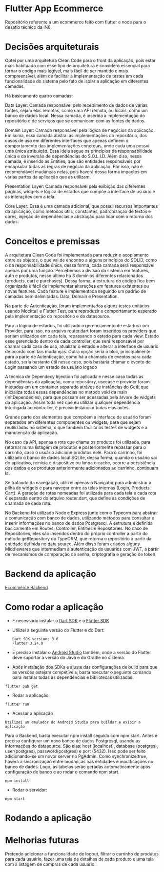 # Flutter App Ecommerce

Repositório referente a um ecommerce feito com flutter e node para o desafio técnico da IN8.


# Decisões arquiteturais
  
  Optei por uma arquitetura Clean Code para o front da aplicação, pois estar mais habituado com esse tipo de arquitetura e considero essencial para tornar o código mais legível, mais fácil de ser mantido e mais compreensível, além de facilitar a implementação de testes em cada funcionalidade do sistema pelo fato de isolar a aplicação em diferentes camadas.
  
  Há basicamente quatro camadas:

  Data Layer: Camada responsável pelo recebimento de dados de várias fontes, sejam elas remotas, como uma API remota, ou locais, como um banco de dados local. Nessa camada, é inserida a implementação do repositório e de serviços que se comunicam com as fontes de dados.

  Domain Layer: Camada responsável pela lógica de negócios da aplicação. Em suma, essa camada abstrai as implementações do repositório, dos casos de uso em diferentes interfaces que apenas definem o comportamento das implementações concretas, onde cada uma possui uma única atribuição. Essa ideia segue os princípios da responsabilidade única e da inversão de dependências do S.O.L.I.D. Além diso, nessa camada, é inserido as Entities, que são entidades responsáveis por encapsular todas as regras de negócio da aplicação. Por isso, não é recomendável mudanças nelas, pois haverá dessa forma impactos em várias partes da aplicação que as utilizam.

  Presentation Layer: Camada responsável pela exibição das diferentes páginas, widgets e lógica de estados que compõe a interface de usuário e as interações com a tela.

  Core Layer: Essa é uma camada adicional, que possui recursos importantes da aplicação, como métodos utils, constantes, padronização de textos e cores, injeção de dependências e abstração para lidar com o retorno dos dados.

# Conceitos e premissas

  A arquitetura Clean Code foi implementada para reduzir o acoplamento entre os objetos, o que vai de encontro a alguns princípios do SOLID, como o da responsabilidade única, dessa forma, cada camada será responsável apenas por uma função. Percebemos a divisão do sistema em features, auth e produtos, nesse último há 3 domínios diferentes relacionados (products, cart e purchases). Dessa forma, a estrutura do código fica bem organizada e fácil de implementar alterações em features existentes ou novas features. Cada feature é implementada seguindo um padrão de camadas bem delimitadas. Data, Domain e Presentation. 

  Na parte de Autenticação, foram implementados alguns testes unitários usando Mocktail e Flutter Test, para reproduzir o comportamento esperado pela implementação do repositório e do datasource.

  Para a lógica de estados, foi utilizado o gerenciamento de estados com Provider, para isso, no arquivo router.dart foram inseridos os providers que seriam utilizados em cada tela, repassando o estado para cada view. Estado esse gerenciado dentro de cada controller, que será responsável por chamar cada caso de uso, atualizar o estado e alterar a interface de usuário de acordo com tais mudanças. Outra opção seria o bloc, principalmente para a parte de Autenticação, como há a chamada de eventos para cada estado, seria bastante útil nesse caso, pois bastaria chamar o evento de Login passando um estado de usuário logado

  A técnica de Dependecy Injection foi aplicada e nesse caso todas as dependências da aplicação, como repository, usecase e provider foram injetadas em um container separado atráves de instâncias do [GetIt](https://pub.dev/packages/get_it) que inicializa todas essas dependências no método void da main (initDependecies), para que possam ser acessadas pela árvore de widgets da aplicação. Assim toda vez que eu utilizar qualquer dependência interligada ao controller, é preciso instanciar todas elas antes.
  
  Grande parte dos elementos que compõem a interface de usuário foram separados em diferentes componentes ou widgets, para que sejam reutilizados no sistema, o que também facilita os testes de widgets e a manutenção da aplicação.
  
  No caso da API, apenas a rota que chama os produtos foi utilizada, para retornar numa listagem de produtos e posteriormente repassar para o carrinho, caso o usuário adicione produtos nele. Para o carrinho, foi utilizado o banco de dados local SQLite, dessa forma, quando o usuário sai do aplicativo, reinicia o dispositivo ou limpa o cache, ocorre a persistência dos dados e os produtos anteriormente adicionados ao carrinho, continuam la.

  Se tratando da navegação, utilizei apenas o Navigator para administrar a pilha de widgets e para navegar entre as telas internas (Login, Products, Cart). A geração de rotas nomeadas foi utilizada para cada tela e cada rota é separada dentro do arquivo router.dart, que define as condições de chamada de cada rota.

  No Backend foi utilizado Node e Express junto com o Typeorm para abstrair a comunicação com banco de dados, utilizando métodos para consultar e inserir informações no banco de dados Postgresql. A estrutura é definida basicamente em Routes, Controller, Entities e Repositories. No caso de Repositories, eles são inseridos dentro do próprio controller a partir do método getRepository do TypeORM, que retorna o repositório a partir da entidade definida no data source. Além disso foram criados alguns Middlewares que intermediam a autenticação do usuários com JWT, a partir de mecanismos de comparação de senha, criptografia e geração de token.

# Backend da aplicação

 [Ecommerce Backend](https://github.com/renanmdreis45/backend_app_ecommerce)
  
 # Como rodar a aplicação
  
  - É necessário instalar o [Dart SDK](https://dart.dev/get-dart) e  o [Flutter SDK](https://docs.flutter.dev/get-started/install)
  - Utilizei a seguinte versão do Flutter e do Dart:
        
        Dart SDK version: 3.6 
        Flutter 3.24.0 

  - É preciso instalar o [Android Studio](https://developer.android.com/studio) também, onde a versão do Flutter deve suportar a versão do Java e do Gradle no sistema.
  - Após instalação dos SDKs e ajuste das configurações de build para que as versões estejam competíveis, basta executar o seguinte comando para instalar todas as dependências e bibliotecas utilizadas.

```
flutter pub get
```

- Rodar a aplicação: 

```
flutter run
```

- Acessar a aplicação

```
Utilizei um emulador do Android Studio para buildar e exibir a aplicação
```

  Para o Backend, basta executar npm install seguido com npm start. Antes é preciso configurar um novo banco de dados Postgresql, usando as informações do datasource. São elas: host (localhost), database (postgres), user(postgres), password(postgres) e port (5432). Isso pode ser feito adicionando-se um novor server no PgAdmin. Como synchronize:true,
  haverá a sincronização entre mudanças nas entidades e modificações no banco de dados. Logo, as tabelas serão geradas automaticamente após configuração do banco e ao rodar o comando npm start.


```
npm install
```

- Rodar o servidor: 

```
npm start
```

# Rodando a aplicação



# Melhorias futuras
  
  Pretendo adicionar a funcionalidade de logout, filtrar o carrinho de produtos para cada usuário, fazer uma tela de detalhes de cada produto e uma tela com a listagem de compras de cada usuário.

